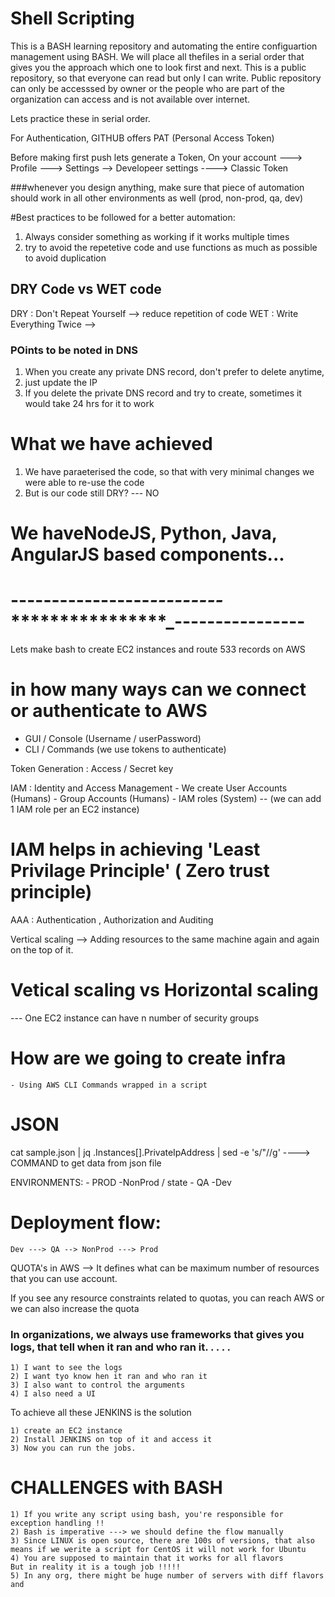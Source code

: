 # Shell Scripting
This is a BASH learning repository and automating the entire configuartion management using BASH.
We will place all thefiles in a serial order that gives you the approach which one to look first and next.
This is a public repository, so that everyone can read but only I can write.
Public repository can only be accesssed by owner or the people who are part of the organization can access and is not available over internet.

Lets practice these in serial order.

For Authentication, GITHUB offers PAT (Personal Access Token)

Before making first push lets generate a Token,
On your account  ---> Profile ---> Settings --> Developeer settings ----> Classic Token


###whenever you design anything, make sure that piece of automation should work in all other environments as well (prod, non-prod, qa, dev)

#Best practices to be followed for a better automation:

1) Always consider something as working if it works multiple times
2) try to avoid the repetetive code and use functions as much as possible to avoid duplication

## DRY Code vs WET code
DRY : Don't Repeat Yourself  --> reduce repetition of code
WET : Write Everything Twice --> 

### POints to be noted in DNS
1. When you create any private DNS record, don't prefer to delete anytime, 
2. just update the IP
3. If you delete the private DNS record and try to create, sometimes it would take 24 hrs for it to work

# What we have achieved
1. We have paraeterised the code, so that with very minimal changes we were able to re-use the code
2. But is our code still DRY? --- NO


# We haveNodeJS, Python, Java, AngularJS based components...

# -----------------*********---------*************************_----------------
Lets make bash to create EC2 instances and route 533 records on AWS

# in how many ways can we connect or authenticate to AWS
* GUI / Console (Username / userPassword)
* CLI / Commands (we use tokens to authenticate)

Token Generation : Access / Secret key

IAM : Identity and Access Management
    - We create User Accounts   (Humans)
    - Group Accounts            (Humans)
    - IAM roles                 (System) -- (we can add 1 IAM role per an EC2 instance)

# IAM helps in achieving 'Least Privilage Principle' ( Zero trust principle)
AAA : Authentication , Authorization and Auditing


Vertical scaling --> Adding resources to the same machine again and again on the top of it.

# Vetical scaling vs Horizontal scaling


--- One EC2 instance can have n number of security groups

# How are we going to create infra
    - Using AWS CLI Commands wrapped in a script

# JSON
cat sample.json | jq .Instances[].PrivateIpAddress | sed -e 's/"//g'  ----> COMMAND to get data from json file

ENVIRONMENTS:
    - PROD
    -NonProd / state
    - QA
    -Dev

# Deployment flow:
    Dev ---> QA --> NonProd ---> Prod


QUOTA's in AWS  --> It defines what can be maximum number of resources that you can use account.

If you see any resource constraints related to quotas, you can reach AWS or we can also increase the quota

### In organizations, we always use frameworks that gives you logs, that tell when it ran and who ran it. . . . . 
    1) I want to see the logs
    2) I want tyo know hen it ran and who ran it
    3) I also want to control the arguments
    4) I also need a UI

To achieve all these JENKINS is the solution

    1) create an EC2 instance 
    2) Install JENKINS on top of it and access it
    3) Now you can run the jobs.


# CHALLENGES with BASH
    1) If you write any script using bash, you're responsible for exception handling !!
    2) Bash is imperative ---> we should define the flow manually
    3) Since LINUX is open source, there are 100s of versions, that also means if we werite a script for CentOS it will not work for Ubuntu
    4) You are supposed to maintain that it works for all flavors
    But in reality it is a tough job !!!!!
    5) In any org, there might be huge number of servers with diff flavors and






